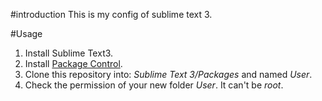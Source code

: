 #introduction
This is my config of sublime text 3. 

#Usage
1. Install Sublime Text3.
2. Install [Package Control](https://packagecontrol.io/installation).
3. Clone this repository into: *Sublime Text 3/Packages* and named *User*.
4. Check the permission of your new folder *User*. It can't be *root*.
